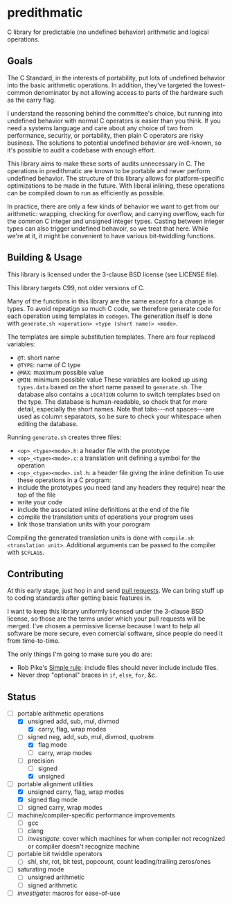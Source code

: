 predithmatic
============

C library for predictable (no undefined behavior) arithmetic and logical operations.


Goals
-----

The C Standard, in the interests of portability, put lots of undefined behavior into the basic arithmetic operations.
In addition, they've targeted the lowest-common denominator by not allowing access to parts of the hardware such as the carry flag.

I understand the reasoning behind the committee's choice, but running into undefined behavior with normal C operators is easier than you think.
If you need a systems language and care about any choice of two from performance, security, or portability, then plain C operators are risky business.
The solutions to potential undefined behavior are well-known, so it's possible to audit a codebase with enough effort.

This library aims to make these sorts of audits unnecessary in C.
The operations in predithmatic are known to be portable and never perform undefined behavior.
The structure of this library allows for platform-specific optimizations to be made in the future.
With liberal inlining, these operations can be compiled down to run as efficiently as possible.

In practice, there are only a few kinds of behavior we want to get from our arithmetic:
wrapping, checking for overflow, and carrying overflow, each for the common C integer and unsigned integer types.
Casting between integer types can also trigger undefined behavoir, so we treat that here.
While we're at it, it might be convenient to have various bit-twiddling functions.


Building & Usage
----------------

This library is licensed under the 3-clause BSD license (see LICENSE file).

This library targets C99, not older versions of C.

Many of the functions in this library are the same except for a change in types.
To avoid repeatign so much C code, we therefore generate code for each operation using templates in `codegen`.
The generation itself is done with `generate.sh <operation> <type (short name)> <mode>`.

The templates are simple substitution templates.
There are four replaced variables:
  * `@T`: short name
  * `@TYPE`: name of C type
  * `@MAX`: maximum possible value
  * `@MIN`: minimum possible value
These variables are looked up using `types.data` based on the short name passed to `generate.sh`.
The database also contains a `LOCATION` column to switch templates bsed on the type.
The database is human-readable, so check that for more detail, especially the short names.
Note that tabs---not spaces---are used as column separators, so be sure to check your whitespace when editing the database.

Running `generate.sh` creates three files:
  * `<op>_<type><mode>.h`: a header file with the prototype
  * `<op>_<type><mode>.c`: a translation unit defining a symbol for the operation
  * `<op>_<type><mode>.inl.h`: a header file giving the inline definition
To use these operations in a C program:
  * include the prototypes you need (and any headers they require) near the top of the file
  * write your code
  * include the associated inline definitions at the end of the file
  * compile the translation units of operations your program uses
  * link those translation units with your porogram

Compiling the generated translation units is done with `compile.sh <translation unit>`.
Additional arguments can be passed to the compiler with `$CFLAGS`.


Contributing
------------

At this early stage, just hop in and send [pull requests](https://github.com/Zankoku-Okuno/predithmatic/pulls).
We can bring stuff up to coding standards after getting basic features in.

I want to keep this library uniformly licensed under the 3-clause BSD license, so those are the terms under which your pull requests will be merged.
I've chosen a permissive license because I want to help all software be more secure, even comercial software, since people do need it from time-to-time.

The only things I'm going to make sure you do are:
 * Rob Pike's [Simple rule](http://www.lysator.liu.se/c/pikestyle.html): include files should never include include files.
 * Never drop "optional" braces in `if`, `else`, `for`, &c.


Status
------

- [ ] portable arithmetic operations
    - [x] unsigned add, sub, mul, divmod
        - [x] carry, flag, wrap modes
    - [ ] signed neg, add, sub, mul, divmod, quotrem
        - [x] flag mode
        - [ ] carry, wrap modes
    - [ ] precision
        - [ ] signed
        - [x] unsigned
- [ ] portable alignment utilities
    - [x] unsigned carry, flag, wrap modes
    - [x] signed flag mode
    - [ ] signed carry, wrap modes
- [ ] machine/compiler-specific performance improvements
    - [ ] gcc
    - [ ] clang
    - [ ] _investigate_: cover which machines for when compiler not recognized or compiler doesn't recognize machine
- [ ] portable bit twiddle operators
    - [ ] shl, shr, rot, bit test, popcount, count leading/trailing zeros/ones
- [ ] saturating mode
    - [ ] unsigned arithmetic
    - [ ] signed arithmetic
- [ ] _investigate_: macros for ease-of-use
